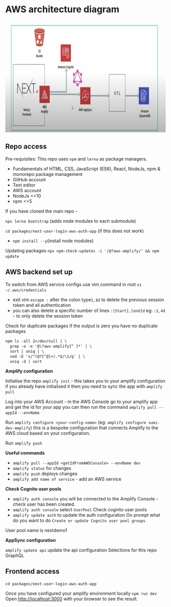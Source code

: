 # AWS architecture diagram

<img src="docs/assets/nextJs-auth-architecture.png" alt="NextJs and AWS Authorisation App Architecture Diagram" height="350"/>

## Repo access

Pre-requisites:
This repo uses `npm` and `lerna` as package managers.

- Fundamentals of HTML, CSS, JavaScript (ES6), React, NodeJs, npm & monorepo package management
- GitHub account
- Text editor
- AWS account
- NodeJs <=10
- npm <=5

If you have cloned the main repo -

`npx lerna bootstrap` (adds node modules to each submodule)

`cd packages/next-user-login-aws-auth-app` (if this does not work)

- `npm install --y`(install node modules)

Updating packages `npx npm-check-updates -i '/@?aws-amplify/' && npm update`

## AWS backend set up

To switch from AWS service configs use vim command in root `vi ~/.aws/credentials`

- exit vim `escape :` after the colon type`1,$d` to delete the previous session token and all authentication
- you can also delete a specific number of lines `:[Start],[end]d` eg: `:1,4d` - to only delete the session token

Check for duplicate packages if the output is zero you have no duplicate packages

```
npm ls -all 2>/dev/null | \
  grep -o -e '@\?aws-amplify[^ ]*' | \
  sort | uniq | \
  sed -E 's/^(@?[^@]+).*$/\1/g' | \
  uniq -d | sort
```

**Amplify configuration**

Initialise the repo `amplify init` - this takes you to your amplify configuration if you already have initialised it then you need to sync the app with `amplify pull`

Log into your AWS Account - in the AWS Console go to your amplify app and get the id for your app you can then run the command `amplify pull --appId --envName`

Run `amplify configure <your-config-name>` (eg: `amplify configure sumi-dev-amplify`) this is a bespoke configuration that connects Amplify to the AWS cloud based on your configuration.

Run `amplify push`

**Useful commands**

- `amplify pull --appId <getIdFromAWSConsole> --envName dev`
- `amplify status` for changes
- `amplify push` deploys changes
- `amplify add name of service` - add an AWS service

**Check Cognito user pools**

- `amplify auth console` you will be connected to the Amplify Console - check user has been created.
- `amplify auth console` select `UserPool` Check cognito user pools
- `amplify update auth` to update the auth configuration
  On prompt what do you want to do `Create or update Cognito user pool groups`

User pool name is nextdemo1

**AppSync configuration**

`amplify update api` update the api configuration
Selections for this repo
GraphQL

## Frontend access

`cd packages/next-user-login-aws-auth-app`

Once you have configured your amplify environment locally
`npm run dev` Open [http://localhost:3000](http://localhost:3000) with your browser to see the result.
